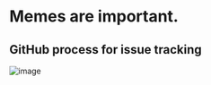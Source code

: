 # Memes are important.

## GitHub process for issue tracking

![image](https://user-images.githubusercontent.com/48498823/225400565-b02a8790-911a-43e0-93a7-294e123bc088.png)
